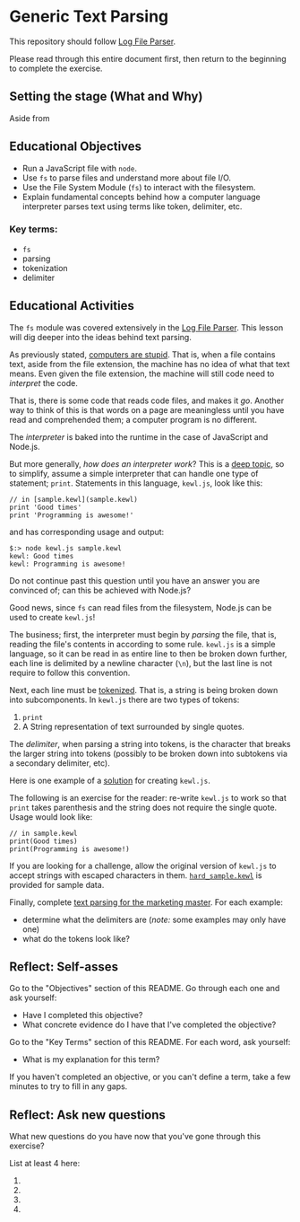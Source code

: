 # Generic Text Parsing

This repository should follow [Log File Parser](https://github.com/gSchool/js-node-log-file-parsing).

Please read through this entire document first, then return to the beginning to complete the exercise.

## Setting the stage (What and Why)

Aside from 

## Educational Objectives

- Run a JavaScript file with `node`.
- Use `fs` to parse files and understand more about file I/O.
- Use the File System Module (`fs`) to interact with the filesystem.
- Explain fundamental concepts behind how a computer language interpreter parses text using terms like token, delimiter, etc.

### Key terms:

- `fs`
- parsing
- tokenization
- delimiter

## Educational Activities

The `fs` module was covered extensively in the [Log File Parser](https://github.com/gSchool/js-node-log-file-parsing). This lesson will dig deeper into the ideas behind text parsing.

As previously stated, [computers are stupid](http://www.toothpastefordinner.com/081102/computers-are-stupid.gif). That is, when a file contains text, aside from the file extension, the machine has no idea of what that text means. Even given the file extension, the machine will still code need to _interpret_ the code.

That is, there is some code that reads code files, and makes it _go_. Another way to think of this is that words on a page are meaningless until you have read and comprehended them; a computer program is no different.

The _interpreter_ is baked into the runtime in the case of JavaScript and Node.js.

But more generally, _how does an interpreter work_? This is a [deep topic](http://stackoverflow.com/questions/2377273/how-does-an-interpreter-compiler-work), so to simplify, assume a simple interpreter that can handle one type of statement; `print`. Statements in this language, `kewl.js`, look like this:

  ```
  // in [sample.kewl](sample.kewl)
  print 'Good times'
  print 'Programming is awesome!'
  ```

  and has corresponding usage and output:

  ```
  $:> node kewl.js sample.kewl
  kewl: Good times
  kewl: Programming is awesome!
  ```

Do not continue past this question until you have an answer you are convinced of; can this be achieved with Node.js?

Good news, since `fs` can read files from the filesystem, Node.js can be used to create `kewl.js`!

The business; first, the interpreter must begin by _parsing_ the file, that is, reading the file's contents in according to some rule. `kewl.js` is a simple language, so it can be read in as entire line to then be broken down further, each line is delimited by a newline character (`\n`), but the last line is not require to follow this convention.

Next, each line must be [tokenized](https://en.wikipedia.org/wiki/Lexical_analysis#Tokenization). That is, a string is being broken down into subcomponents. In `kewl.js` there are two types of tokens:

  1. `print` 
  1. A String representation of text surrounded by single quotes.

The _delimiter_, when parsing a string into tokens, is the character that breaks the larger string into tokens (possibly to be broken down into subtokens via a secondary delimiter, etc).

Here is one example of a [solution](kewl_solution.js) for creating `kewl.js`.

The following is an exercise for the reader: re-write `kewl.js` to work so that `print` takes parenthesis and the string does not require the single quote. Usage would look like:

  ```
  // in sample.kewl
  print(Good times)
  print(Programming is awesome!)
  ```

If you are looking for a challenge, allow the original version of `kewl.js` to accept strings with escaped characters in them. [`hard_sample.kewl`](hard_sample.kewl) is provided for sample data.

Finally, complete [text parsing for the marketing master](text_parsing_for_the_marketing_master.md). For each example:
  
  * determine what the delimiters are (_note:_ some examples may only have one)
  * what do the tokens look like?

## Reflect: Self-asses

Go to the "Objectives" section of this README. Go through each one and ask yourself:

- Have I completed this objective?
- What concrete evidence do I have that I've completed the objective?

Go to the "Key Terms" section of this README. For each word, ask yourself:

- What is my explanation for this term?

If you haven't completed an objective, or you can't define a term, take a few minutes to try to fill in any gaps.

## Reflect: Ask new questions

What new questions do you have now that you've gone through this exercise?

List at least 4 here:

1. 
1. 
1. 
1. 